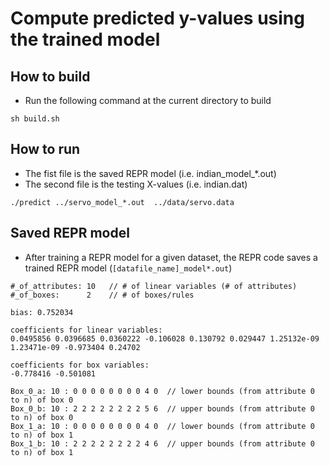 # Compute predicted y-values using the trained model

## How to build

* Run the following command at the current directory to build

```
sh build.sh
```

## How to run

* The fist file is the saved REPR model (i.e. indian_model_*.out)
* The second file is the testing X-values (i.e. indian.dat)

```
./predict ../servo_model_*.out  ../data/servo.data
```


## Saved REPR model

* After training a REPR model for a given dataset, the REPR code saves a trained REPR model (`[datafile_name]_model*.out`)

```
#_of_attributes: 10   // # of linear variables (# of attributes)
#_of_boxes:      2    // # of boxes/rules

bias: 0.752034

coefficients for linear variables:
0.0495856 0.0396685 0.0360222 -0.106028 0.130792 0.029447 1.25132e-09 1.23471e-09 -0.973404 0.24702

coefficients for box variables:
-0.778416 -0.501081

Box_0_a: 10 : 0 0 0 0 0 0 0 0 4 0  // lower bounds (from attribute 0 to n) of box 0
Box_0_b: 10 : 2 2 2 2 2 2 2 2 5 6  // upper bounds (from attribute 0 to n) of box 0
Box_1_a: 10 : 0 0 0 0 0 0 0 0 4 0  // lower bounds (from attribute 0 to n) of box 1
Box_1_b: 10 : 2 2 2 2 2 2 2 2 4 6  // upper bounds (from attribute 0 to n) of box 1
```
